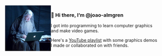 <img src="https://github.com/joao-almgren/joao-almgren/blob/main/gandalf.jpg?raw=true" width=150 align=left>

### 👋 Hi there, I’m @joao-almgren

I got into programming to learn computer graphics and make video games.

Here's a [YouTube playlist](https://www.youtube.com/playlist?list=PLyDdqLYg5_w9uoBY1mceMZiVuBg50b_Tb) with some graphics demos I made or collaborated on with friends.
